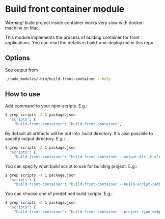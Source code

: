 # Build front container module


*Warning!* build project inside container works very slow with docker-machine on Mac.

This module implements the process of bulding container for front applications. You can read the details in build-and-deploy.md
in this repo.

## Options

See output from

```bash
./node_modules/.bin/build-front-container --help
```

## How to use

Add command to your npm-scripts. E.g.:

```bash
$ grep scripts -A 1 package.json
  "scripts": {
    "build-front-container": "build-front-container",
```

By default all artifacts will be put into .build directory.
It's also possible to specify output directory. E.g.:

```bash
$ grep scripts -A 1 package.json
  "scripts": {
    "build-front-container": "build-front-container --output-dir .build-xxx",
```

You can specify what build script to use for building project. E.g.:

```bash
$ grep scripts -A 1 package.json
  "scripts": {
    "build-front-container": "build-front-container --build-script-path ./build.sh"
```

You can choose one of predefined build scripts. E.g.:

```bash
$ grep scripts -A 1 package.json
  "scripts": {
    "build-front-container": "build-front-container --project-type webpack"
```
